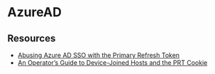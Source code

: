 # AzureAD

## Resources
- [Abusing Azure AD SSO with the Primary Refresh Token]([https://shenaniganslabs.io/2019/01/28/Wagging-the-Dog.html](https://dirkjanm.io/abusing-azure-ad-sso-with-the-primary-refresh-token/))
- [An Operator’s Guide to Device-Joined Hosts and the PRT Cookie]([https://shenaniganslabs.io/2023/01/25/RODCs.html](https://blog.tw1sm.io/p/an-operators-guide-to-device-joined))
